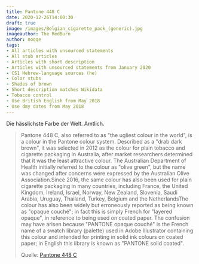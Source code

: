 ```yaml
---
title: Pantone 448 C
date: 2020-12-26T14:00:30
draft: true
image: /images/Belgian_cigarette_pack_(generic).jpg
imageauthor: The RedBurn
author: noqqe
tags:
- All articles with unsourced statements
- All stub articles
- Articles with short description
- Articles with unsourced statements from January 2020
- CS1 Hebrew-language sources (he)
- Color stubs
- Shades of brown
- Short description matches Wikidata
- Tobacco control
- Use British English from May 2018
- Use dmy dates from May 2018
---
```


Die hässlichste Farbe der Welt. Amtlich.

> Pantone 448 C, also referred to as "the ugliest colour in the world", is a
> colour in the Pantone colour system. Described as a "drab dark brown", it was
> selected in 2012 as the colour for plain tobacco and cigarette packaging in
> Australia, after market researchers determined that it was the least
> attractive colour.  The Australian Department of Health initially referred to
> the colour as "olive green", but the name was changed after concerns were
> expressed by the Australian Olive Association.Since 2016, the same colour has
> also been used for plain cigarette packaging in many countries, including
> France, the United Kingdom, Ireland, Israel, Norway, New Zealand, Slovenia,
> Saudi Arabia, Uruguay, Thailand, Turkey, Belgium and the NetherlandsThe colour
> has also been widely but erroneously reported as being known as "opaque
> couché"; in fact this is simply French for "layered opaque", in reference to
> being used on coated paper. The confusion may have arisen because "PANTONE
> opaque couché" is the French name of a swatch library (palette) used in Adobe
> Illustrator containing this colour and intended for printing in solid ink
> colours on coated paper; in English this library is known as "PANTONE solid
> coated".
>
> Quelle: [Pantone 448 C](https://en.wikipedia.org/wiki/Pantone_448_C)
